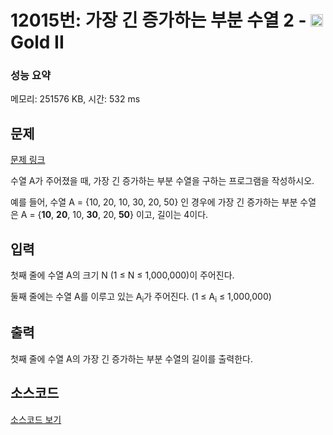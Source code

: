 # 12015번: 가장 긴 증가하는 부분 수열 2 - <img src="https://static.solved.ac/tier_small/14.svg" style="height:20px" /> Gold II

<!-- performance -->
### 성능 요약
메모리: 251576 KB, 시간: 532 ms
<!-- end -->

## 문제

[문제 링크](https://boj.kr/12015)


<p>수열 A가 주어졌을 때, 가장 긴 증가하는&nbsp;부분&nbsp;수열을 구하는 프로그램을 작성하시오.</p>

<p>예를 들어, 수열 A = {10, 20, 10, 30, 20, 50} 인 경우에 가장 긴 증가하는 부분&nbsp;수열은&nbsp;A = {<strong>10</strong>,&nbsp;<strong>20</strong>, 10,&nbsp;<strong>30</strong>, 20,&nbsp;<strong>50</strong>} 이고, 길이는 4이다.</p>



## 입력


<p>첫째 줄에 수열 A의 크기 N (1 ≤ N ≤ 1,000,000)이 주어진다.</p>

<p>둘째 줄에는 수열 A를 이루고 있는 A<sub>i</sub>가 주어진다. (1 ≤ A<sub>i</sub>&nbsp;≤ 1,000,000)</p>



## 출력


<p>첫째 줄에 수열 A의 가장 긴 증가하는 부분 수열의 길이를 출력한다.</p>



## 소스코드

[소스코드 보기](가장%20긴%20증가하는%20부분%20수열%202.py)
